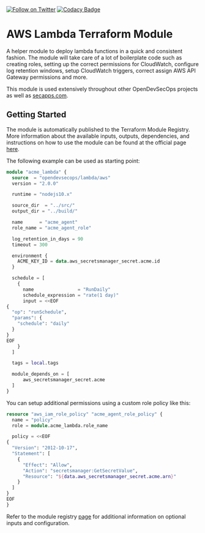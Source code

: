 [![Follow on Twitter](https://img.shields.io/twitter/follow/opendevsecops.svg?logo=twitter)](https://twitter.com/opendevsecops)
[![Codacy Badge](https://api.codacy.com/project/badge/Grade/d3cdea1d93de4f9791f92aec8306e6f8)](https://www.codacy.com/app/OpenDevSecOps/terraform-aws-lambda?utm_source=github.com&amp;utm_medium=referral&amp;utm_content=opendevsecops/terraform-aws-lambda&amp;utm_campaign=Badge_Grade)

# AWS Lambda Terraform Module

A helper module to deploy lambda functions in a quick and consistent fashion. The module will take care of a lot of boilerplate code such as creating roles, setting up the correct permissions for CloudWatch, configure log retention windows, setup CloudWatch triggers, correct assign AWS API Gateway permissions and more.

This module is used extensively throughout other OpenDevSecOps projects as well as [secapps.com](secapps.com).

## Getting Started

The module is automatically published to the Terraform Module Registry. More information about the available inputs, outputs, dependencies, and instructions on how to use the module can be found at the official page [here](https://registry.terraform.io/modules/opendevsecops/lambda).

The following example can be used as starting point:

```terraform
module "acme_lambda" {
  source  = "opendevsecops/lambda/aws"
  version = "2.0.0"

  runtime = "nodejs10.x"

  source_dir  = "../src/"
  output_dir = "../build/"

  name      = "acme_agent"
  role_name = "acme_agent_role"

  log_retention_in_days = 90
  timeout = 300

  environment {
    ACME_KEY_ID = data.aws_secretsmanager_secret.acme.id
  }

  schedule = [
    {
      name                = "RunDaily"
      schedule_expression = "rate(1 day)"
      input = <<EOF
{
  "op": "runSchedule",
  "params": {
    "schedule": "daily"
  }
}
EOF
    }
  ]

  tags = local.tags

  module_depends_on = [
      aws_secretsmanager_secret.acme
  ]
}
```

You can setup additional permissions using a custom role policy like this:

```terraform
resource "aws_iam_role_policy" "acme_agent_role_policy" {
  name = "policy"
  role = module.acme_lambda.role_name

  policy = <<EOF
{
  "Version": "2012-10-17",
  "Statement": [
    {
      "Effect": "Allow",
      "Action": "secretsmanager:GetSecretValue",
      "Resource": "${data.aws_secretsmanager_secret.acme.arn}"
    }
  ]
}
EOF
}
```

Refer to the module registry [page](https://registry.terraform.io/modules/opendevsecops/lambda) for additional information on optional inputs and configuration.
